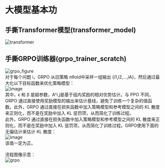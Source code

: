 # 大模型基本功
## 手撕Transformer模型(transformer_model)
![transformer](https://github.com/user-attachments/assets/a3464fe1-3046-44f0-86c6-7ba4bac295a9)

## 手撕GRPO训练器(grpo_trainer_scratch)
![grpo_figure](https://github.com/user-attachments/assets/65b9c9d4-c495-40e3-b93e-ab89e2878dae)<br>
对于每个问题 i，GRPO 从旧策略 πθold​​ 中采样一组输出 {i1​,i2​,…,iA​}，然后通过最大化以下目标函数来优化策略模型：<br>
![image](https://github.com/user-attachments/assets/bf53f901-9a9a-44a7-afa2-f412c442fc34)<br>
其中，ϵ 和 β 是超参数，A^i,j​ 是基于组内奖励的相对优势估计。与 PPO 不同，GRPO 通过直接使用奖励模型的输出来估计基线，避免了训练一个复杂的值函数。此外，GRPO 通过直接在损失函数中加入策略模型和参考模型之间的 KL 散度来正则化，而不是在奖励中加入 KL 惩罚项，从而简化了训练过程。<br>
此外，GRPO 通过直接在损失函数中加入策略模型和参考模型之间的 KL 散度来正则化，而不是在奖励中加入 KL 惩罚项，从而简化了训练过程。GRPO使用下面的无偏估计来估计 KL 散度：<br>
![image](https://github.com/user-attachments/assets/7b112f8f-72dc-4a78-b23c-27412fceddb5)<br>
该值一定为正。<br>
<br>
流程图像示意：<br>
![grpo](https://github.com/user-attachments/assets/6b5c6713-e92f-4c36-bf59-93979f54e19c)
